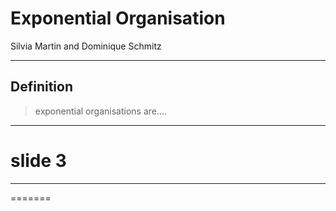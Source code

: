 # Exponential Organisation

Silvia Martin and Dominique Schmitz







---

## Definition

> exponential organisations are....








---




# slide 3

---
=======

